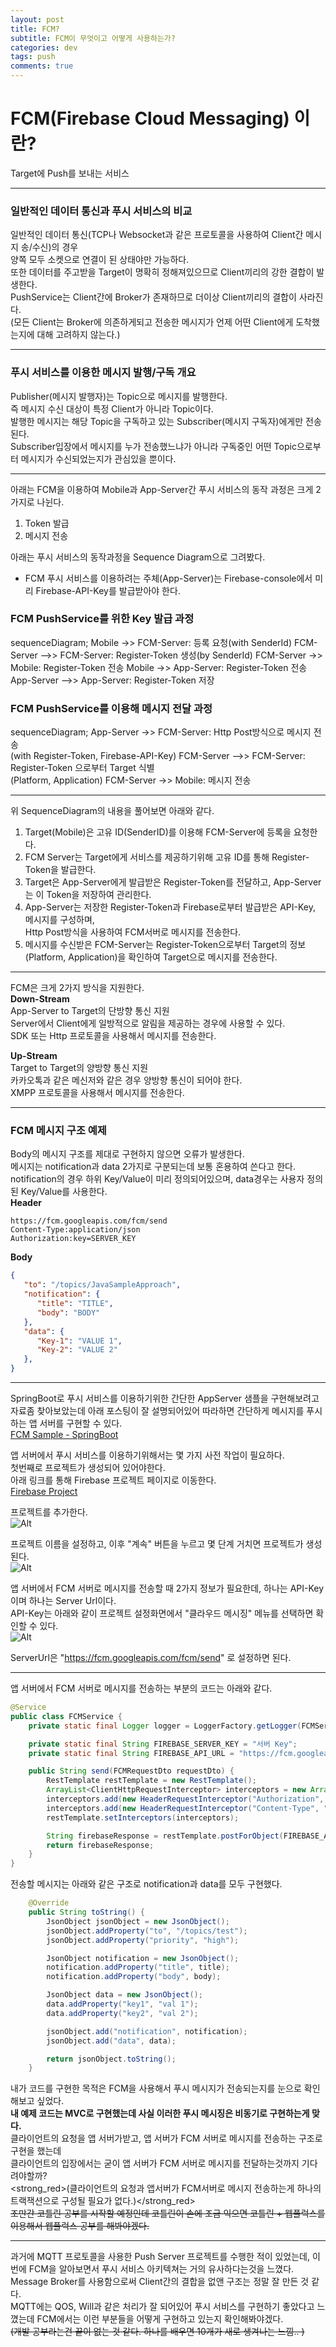 ```yaml
---
layout: post
title: FCM?
subtitle: FCM이 무엇이고 어떻게 사용하는가?
categories: dev
tags: push
comments: true
---
```


# FCM(Firebase Cloud Messaging) 이란?  
Target에 Push를 보내는 서비스  


<hr>

### 일반적인 데이터 통신과 푸시 서비스의 비교  
일반적인 데이터 통신(TCP나 Websocket과 같은 프로토콜을 사용하여 Client간 메시지 송/수신)의 경우  
양쪽 모두 소켓으로 연결이 된 상태야만 가능하다.  
또한 데이터를 주고받을 Target이 명확히 정해져있으므로 Client끼리의 강한 결합이 발생한다.  
PushService는 Client간에 Broker가 존재하므로 더이상 Client끼리의 결합이 사라진다.  
(모든 Client는 Broker에 의존하게되고 전송한 메시지가 언제 어떤 Client에게 도착했는지에 대해 고려하지 않는다.)  

<hr>

### 푸시 서비스를 이용한 메시지 발행/구독 개요    
Publisher(메시지 발행자)는 Topic으로 메시지를 발행한다.  
즉 메시지 수신 대상이 특정 Client가 아니라 Topic이다.  
발행한 메시지는 해당 Topic을 구독하고 있는 Subscriber(메시지 구독자)에게만 전송된다.  
Subscriber입장에서 메시지를 누가 전송했느냐가 아니라 구독중인 어떤 Topic으로부터 메시지가 수신되었는지가 관심있을 뿐이다.  

<hr>

아래는 FCM을 이용하여 Mobile과 App-Server간 푸시 서비스의 동작 과정은 크게 2가지로 나뉜다.  
1. Token 발급  
2. 메시지 전송  

아래는 푸시 서비스의 동작과정을 Sequence Diagram으로 그려봤다.  
* FCM 푸시 서비스를 이용하려는 주체(App-Server)는 Firebase-console에서 미리 Firebase-API-Key를 발급받아야 한다.  

### FCM PushService를 위한 Key 발급 과정   
<div class="mermaid"> 
sequenceDiagram;
    Mobile ->> FCM-Server: 등록 요청(with SenderId)
    FCM-Server -->> FCM-Server: Register-Token 생성(by SenderId)
    FCM-Server ->> Mobile: Register-Token 전송
    Mobile ->> App-Server: Register-Token 전송
    App-Server -->> App-Server: Register-Token 저장
</div>

### FCM PushService를 이용해 메시지 전달 과정  
<div class="mermaid"> 
sequenceDiagram;
    App-Server ->> FCM-Server: Http Post방식으로 메시지 전송<br/>(with Register-Token, Firebase-API-Key)
    FCM-Server -->> FCM-Server: Register-Token 으로부터 Target 식별<br/>(Platform, Application)
    FCM-Server ->> Mobile: 메시지 전송
</div>  

<hr>

위 SequenceDiagram의 내용을 풀어보면 아래와 같다.  
1. Target(Mobile)은 고유 ID(SenderID)를 이용해 FCM-Server에 등록을 요청한다.  
2. FCM Server는 Target에게 서비스를 제공하기위해 고유 ID를 통해 Register-Token을 발급한다.  
3. Target은 App-Server에게 발급받은 Register-Token를 전달하고, App-Server는 이 Token을 저장하여 관리한다.  
4. App-Server는 저장한 Register-Token과 Firebase로부터 발급받은 API-Key, 메시지를 구성하며,  
   Http Post방식을 사용하여 FCM서버로 메시지를 전송한다.  
5. 메시지를 수신받은 FCM-Server는 Register-Token으로부터 Target의 정보(Platform, Application)을 확인하여 Target으로 메시지를 전송한다.  

<hr>

FCM은 크게 2가지 방식을 지원한다.  
__Down-Stream__  
App-Server to Target의 단방향 통신 지원  
Server에서 Client에게 일방적으로 알림을 제공하는 경우에 사용할 수 있다.  
SDK 또는 Http 프로토콜을 사용해서 메시지를 전송한다.  

__Up-Stream__  
Target to Target의 양방향 통신 지원  
카카오톡과 같은 메신저와 같은 경우 양방향 통신이 되어야 한다.  
XMPP 프로토콜을 사용해서 메시지를 전송한다.
<hr>

### FCM 메시지 구조 예제  
Body의 메시지 구조를 제대로 구현하지 않으면 오류가 발생한다.  
메시지는 notification과 data 2가지로 구분되는데 보통 혼용하여 쓴다고 한다.  
notification의 경우 하위 Key/Value이 미리 정의되어있으며, data경우는 사용자 정의된 Key/Value를 사용한다.  
__Header__  
```
https://fcm.googleapis.com/fcm/send
Content-Type:application/json
Authorization:key=SERVER_KEY
```  

__Body__
```json
{
   "to": "/topics/JavaSampleApproach",
   "notification": {
      "title": "TITLE",
      "body": "BODY"
   },
   "data": {
      "Key-1": "VALUE 1",
      "Key-2": "VALUE 2"
   },
}
```  

<hr>

SpringBoot로 푸시 서비스를 이용하기위한 간단한 AppServer 샘플을 구현해보려고 자료좀 찾아보았는데
아래 포스팅이 잘 설명되어있어 따라하면 간단하게 메시지를 푸시하는 앱 서버를 구현할 수 있다.  
[FCM Sample - SpringBoot](https://grokonez.com/spring-framework/spring-boot/firebase-cloud-messaging-server-spring-to-push-notification-example-spring-boot)  

앱 서버에서 푸시 서비스를 이용하기위해서는 몇 가지 사전 작업이 필요하다.  
첫번째로 프로젝트가 생성되어 있어야한다.  
아래 링크를 통해 Firebase 프로젝트 페이지로 이동한다.  
[Firebase Project](https://console.firebase.google.com/)  

프로젝트를 추가한다.  
![Alt](/assets/img/dev/push/dev-pns-fcm-create-project-step1.png)  
  

프로젝트 이름을 설정하고, 이후 "계속" 버튼을 누르고 몇 단계 거치면 프로젝트가 생성된다.  
![Alt](/assets/img/dev/push/dev-pns-fcm-create-project-step2.png)  

앱 서버에서 FCM 서버로 메시지를 전송할 때 2가지 정보가 필요한데, 하나는 API-Key이며 하나는 Server Url이다.  
API-Key는 아래와 같이 프로젝트 설정화면에서 "클라우드 메시징" 메뉴를 선택하면 확인할 수 있다.  
![Alt](/assets/img/dev/push/dev-pns-fcm-create-project-step3.png)  

ServerUrl은 "https://fcm.googleapis.com/fcm/send" 로 설정하면 된다.  

<hr>

앱 서버에서 FCM 서버로 메시지를 전송하는 부분의 코드는 아래와 같다.  

```java
@Service
public class FCMService {
    private static final Logger logger = LoggerFactory.getLogger(FCMService.class);

    private static final String FIREBASE_SERVER_KEY = "서버 Key";
    private static final String FIREBASE_API_URL = "https://fcm.googleapis.com/fcm/send";

    public String send(FCMRequestDto requestDto) {
        RestTemplate restTemplate = new RestTemplate();
        ArrayList<ClientHttpRequestInterceptor> interceptors = new ArrayList<>();
        interceptors.add(new HeaderRequestInterceptor("Authorization", "key=" + FIREBASE_SERVER_KEY));
        interceptors.add(new HeaderRequestInterceptor("Content-Type", "application/json"));
        restTemplate.setInterceptors(interceptors);

        String firebaseResponse = restTemplate.postForObject(FIREBASE_API_URL, requestDto.toString(), String.class);
        return firebaseResponse;
    }
}
```

전송할 메시지는 아래와 같은 구조로 notification과 data를 모두 구현했다.  
```java
    @Override
    public String toString() {
        JsonObject jsonObject = new JsonObject();
        jsonObject.addProperty("to", "/topics/test");
        jsonObject.addProperty("priority", "high");

        JsonObject notification = new JsonObject();
        notification.addProperty("title", title);
        notification.addProperty("body", body);

        JsonObject data = new JsonObject();
        data.addProperty("key1", "val 1");
        data.addProperty("key2", "val 2");

        jsonObject.add("notification", notification);
        jsonObject.add("data", data);

        return jsonObject.toString();
    }
```

내가 코드를 구현한 목적은 FCM을 사용해서 푸시 메시지가 전송되는지를 눈으로 확인해보고 싶었다.  
__내 예제 코드는 MVC로 구현했는데 사실 이러한 푸시 메시징은 비동기로 구현하는게 맞다.__  
클라이언트의 요청을 앱 서버가받고, 앱 서버가 FCM 서버로 메시지를 전송하는 구조로 구현을 했는데  
클라이언트의 입장에서는 굳이 앱 서버가 FCM 서버로 메시지를 전달하는것까지 기다려야할까?  
<strong_red>(클라이언트의 요청과 앱서버가 FCM서버로 메시지 전송하는게 하나의 트랙잭션으로 구성될 필요가 없다.)</strong_red>  
~~조만간 코틀린 공부를 시작할 예정인데 코틀린이 손에 조금 익으면 코틀린 + 웹플럭스를 이용해서 웹플럭스 공부를 해봐야겠다.~~  

<hr>

과거에 MQTT 프로토콜을 사용한 Push Server 프로젝트를 수행한 적이 있었는데, 이번에 FCM을 알아보면서 푸시 서비스 아키텍쳐는 거의 유사하다는것을 느꼈다.  
Message Broker를 사용함으로써 Client간의 결합을 없앤 구조는 정말 잘 만든 것 같다.  
MQTT에는 QOS, Will과 같은 처리가 잘 되어있어 푸시 서비스를 구현하기 좋았다고 느꼈는데 FCM에서는 이런 부분들을 어떻게 구현하고 있는지 확인해봐야겠다.  
~~(개발 공부라는건 끝이 없는 것 같다. 하나를 배우면 10개가 새로 생겨나는 느낌.. )~~  